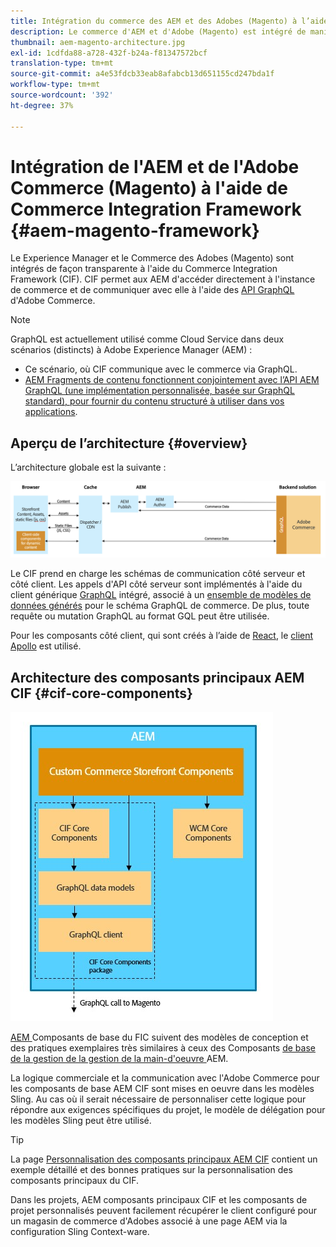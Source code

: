 ```yaml
---
title: Intégration du commerce des AEM et des Adobes (Magento) à l’aide du cadre d’intégration commerciale
description: Le commerce d'AEM et d'Adobe (Magento) est intégré de manière transparente à l'aide du cadre d'intégration commerciale (CIF). Le CIF permet à AEM d’accéder à une instance de Magento et de communiquer avec Magento via GraphQL. Il permet également aux auteurs AEM d’utiliser les sélecteurs de produit et de catégorie, ainsi que la console de produits pour parcourir les données de produit et de catégorie récupérées à la demande à partir de Magento. En outre, le CIF offre une vitrine prête à l’emploi qui peut accélérer les projets commerciaux.
thumbnail: aem-magento-architecture.jpg
exl-id: 1cdfda88-a728-432f-b24a-f81347572bcf
translation-type: tm+mt
source-git-commit: a4e53fdcb33eab8afabcb13d651155cd247bda1f
workflow-type: tm+mt
source-wordcount: '392'
ht-degree: 37%

---
```


# Intégration de l&#39;AEM et de l&#39;Adobe Commerce (Magento) à l&#39;aide de Commerce Integration Framework {#aem-magento-framework}

Le Experience Manager et le Commerce des Adobes (Magento) sont intégrés de façon transparente à l&#39;aide du Commerce Integration Framework (CIF). CIF permet aux AEM d&#39;accéder directement à l&#39;instance de commerce et de communiquer avec elle à l&#39;aide des [API GraphQL](https://devdocs.magento.com/guides/v2.4/graphql/) d&#39;Adobe Commerce.

>[!NOTE]
>
>GraphQL est actuellement utilisé comme Cloud Service dans deux scénarios (distincts) à Adobe Experience Manager (AEM) :
>
>* Ce scénario, où CIF communique avec le commerce via GraphQL.
>* [AEM Fragments de contenu fonctionnent conjointement avec l’API AEM GraphQL (une implémentation personnalisée, basée sur GraphQL standard), pour fournir du contenu structuré à utiliser dans vos applications](/help/assets/content-fragments/graphql-api-content-fragments.md).


## Aperçu de l’architecture {#overview}

L’architecture globale est la suivante :

![Aperçu de l’architecture du CIF](../assets/AEM_Magento_Architecture.png)

Le CIF prend en charge les schémas de communication côté serveur et côté client.
Les appels d&#39;API côté serveur sont implémentés à l&#39;aide du client générique [GraphQL](https://github.com/adobe/commerce-cif-graphql-client) intégré, associé à un [ensemble de modèles de données générés](https://github.com/adobe/commerce-cif-magento-graphql) pour le schéma GraphQL de commerce. De plus, toute requête ou mutation GraphQL au format GQL peut être utilisée.

Pour les composants côté client, qui sont créés à l’aide de [React](https://reactjs.org/), le [client Apollo](https://www.apollographql.com/docs/react/) est utilisé.

## Architecture des composants principaux AEM CIF {#cif-core-components}

![Architecture des composants principaux AEM CIF](../assets/cif-component-architecture.jpg)

[AEM ](https://github.com/adobe/aem-core-cif-components) Composants de base du FIC suivent des modèles de conception et des pratiques exemplaires très similaires à ceux des Composants [ de base de la gestion de la gestion de la main-d&#39;oeuvre ](https://github.com/adobe/aem-core-wcm-components)AEM.

La logique commerciale et la communication avec l&#39;Adobe Commerce pour les composants de base AEM CIF sont mises en oeuvre dans les modèles Sling. Au cas où il serait nécessaire de personnaliser cette logique pour répondre aux exigences spécifiques du projet, le modèle de délégation pour les modèles Sling peut être utilisé.

>[!TIP]
>
>La page [Personnalisation des composants principaux AEM CIF](../customizing/customize-cif-components.md) contient un exemple détaillé et des bonnes pratiques sur la personnalisation des composants principaux du CIF.

Dans les projets, AEM composants principaux CIF et les composants de projet personnalisés peuvent facilement récupérer le client configuré pour un magasin de commerce d&#39;Adobes associé à une page AEM via la configuration Sling Context-ware.
